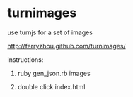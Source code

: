 turnimages
==========

use turnjs for a set of images

http://ferryzhou.github.com/turnimages/

instructions:

1. ruby gen_json.rb images

2. double click index.html